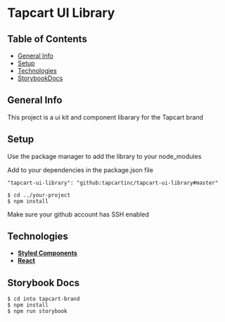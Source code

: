 # Tapcart UI Library

## Table of Contents

- [General Info](#general-info)
- [Setup](#setup)
- [Technologies](#technologies)
- [StorybookDocs](#storybook-docs)

## General Info

This project is a ui kit and component libarary for the Tapcart brand

## Setup

Use the package manager to add the library to your node_modules

Add to your dependencies in the package.json file

```
"tapcart-ui-library": "github:tapcartinc/tapcart-ui-library#master"
```

```
$ cd ../your-project
$ npm install
```

Make sure your github account has SSH enabled

## Technologies

- **[Styled Components](https://www.styled-components.com/)**
- **[React](https://reactjs.org/)**

## Storybook Docs

```
$ cd into tapcart-brand
$ npm install
$ npm run storybook
```
